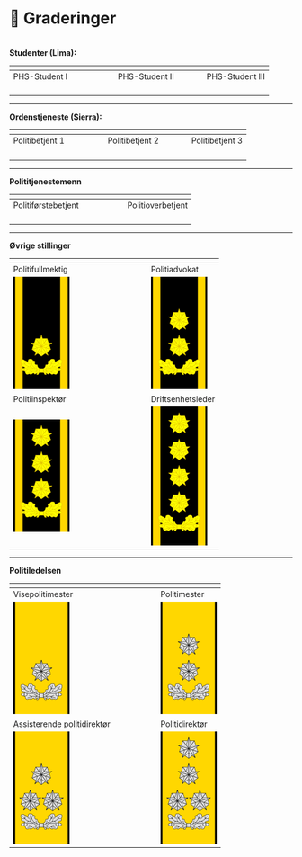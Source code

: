 # 👮 Graderinger



\
**Studenter (Lima):**

<table data-header-hidden><thead><tr><th width="172"></th><th width="144"></th><th></th></tr></thead><tbody><tr><td>PHS-Student I</td><td>PHS-Student II</td><td>PHS-Student III</td></tr><tr><td><img src="https://lh7-rt.googleusercontent.com/docsz/AD_4nXe-EpYTlVNU9pbHGYcdIQRjGeUcYPtXvYtT2_p1Vts16qrXQD_ProWfj4LbOu4ugj0iAVUO9sRpO4Zs6Z-pfzvKWoA6y_4JPuwRU8lEaLWf2xk3on9sJBMZduj6p0Nx-EMOfgj6hHftZil1WiYVJq5aoYDG?key=XtcAT50zIQhM_wdZxQNFtQ" alt=""></td><td><img src="https://lh7-rt.googleusercontent.com/docsz/AD_4nXeMfyGVcHrpPgKIEMCwplvMWtv6lyoUl-f8Q4hTeqBv0TMR5jtS8dgKwkJea7ViIQ2lkp-RdpMo4JivMwpCx0et_fVoNF7lXZ8Z8IiqFiYwe2GoM5lti457W_7SNJ1ivRCAU5nw9jNatuuAp5fETW-pNzmD?key=XtcAT50zIQhM_wdZxQNFtQ" alt=""></td><td><img src="https://lh7-rt.googleusercontent.com/docsz/AD_4nXfrkunchZnSPejVBmmUeZIUKJkItu6e4WWilAHCpNXiCeCu1iCRpVvFXekU3zDz2R9UrRdMa8J4WTulBzTGOkOSb1WjCN1wyVn0oGLys27UtxwBzGVZ7azRmxJTTrooT97GhdfvXZ-QwM_BDfBY9AnMzXSh?key=XtcAT50zIQhM_wdZxQNFtQ" alt=""></td></tr></tbody></table>

***

**Ordenstjeneste (Sierra):**

<table data-header-hidden><thead><tr><th width="154"></th><th width="135"></th><th></th></tr></thead><tbody><tr><td>Politibetjent 1</td><td>Politibetjent 2</td><td>Politibetjent 3</td></tr><tr><td><img src="https://lh7-rt.googleusercontent.com/docsz/AD_4nXcFjY_9Hlv4oPcvQeHrkQyle1KUIQxl5glQjSTpRSEvA6XxOh1nxstIniX1aSa291tK4BX7tRaz9Lw3L7YvWXf-QIo_u7m5rfKdF6i_7EuwomBMVeYKhS3Tg2oxK2DqTJV1QWd7CEaQ918RXzahrDPYFNg?key=XtcAT50zIQhM_wdZxQNFtQ" alt=""></td><td><img src="https://lh7-rt.googleusercontent.com/docsz/AD_4nXczvLxvjrBqHFf9bKXSdVYvufWViAJvUbJQtn303g23PhZiphLTdo7eZBLfgQGdPAQKVDDlH3FAfXb7XIVdd6CA_xREu0tr2w_iYMMbLLS5j8_ty91I2TwOl7tA0YQcjlGph3qJjVw_ESt_f1oYuTnRoOiz?key=XtcAT50zIQhM_wdZxQNFtQ" alt=""></td><td><img src="https://lh7-rt.googleusercontent.com/docsz/AD_4nXcAdxWhHOivvcsYVTBVv4RMOcuVfn1IznWv1PERe4b6hTFhWgVKBSKyEw9zB3ey1_hqrKHk_uwFfb6rwzLeOHq-oR4p_M7SBomvK8xgD5nKsh6x94yaA15NkxJlDj2ZOZ9sTL6AwE5hDFoteAOeB36Vxco?key=XtcAT50zIQhM_wdZxQNFtQ" alt=""></td></tr></tbody></table>

***

**Polititjenestemenn**

<table data-header-hidden><thead><tr><th width="189"></th><th></th></tr></thead><tbody><tr><td>Politiførstebetjent</td><td>Politioverbetjent</td></tr><tr><td><img src="https://lh7-rt.googleusercontent.com/docsz/AD_4nXfmDJJO2kN36btzCe29s11RC8p0WnGLIFn5st75doBTbC6a2YW-hHKrPiRSRPvVNHRpxSLDD6s5wZzKbYlrPS8Oj8_VUd7qC3VK7gkuF0TuLzGc1QUX400k2cw0WThWbm8njyY5utD_LZzAeoe12Of6qeEs?key=XtcAT50zIQhM_wdZxQNFtQ" alt=""></td><td><img src="https://lh7-rt.googleusercontent.com/docsz/AD_4nXfvDyPjxZD_d2AH1Rz1FJ1Lq0WduuCkKTYOBhnaAsJGvRAkrC9Hfd-lmgqnykaKz5ZwYgof4wNkLfjJBAUR17TDK4YqxBJXSKFwsWEq8xOpRovc6tX2Me_wujEnL7IbFH9e_zaliEkcIiCZ94D4WeEWbg0C?key=XtcAT50zIQhM_wdZxQNFtQ" alt=""></td></tr></tbody></table>

***

**Øvrige stillinger**

<table data-header-hidden><thead><tr><th width="231"></th><th></th></tr></thead><tbody><tr><td>Politifullmektig</td><td>Politiadvokat</td></tr><tr><td><img src="../.gitbook/assets/Norwegian_police_rank_7.svg.png" alt="" data-size="original"></td><td><img src="../.gitbook/assets/Norwegian_police_rank_8.svg.png" alt="" data-size="original"></td></tr><tr><td>Politiinspektør</td><td>Driftsenhetsleder</td></tr><tr><td><img src="../.gitbook/assets/image.png" alt="" data-size="original"></td><td><img src="../.gitbook/assets/image (1).png" alt="" data-size="original"></td></tr></tbody></table>

***

**Politiledelsen**

<table data-header-hidden><thead><tr><th width="248"></th><th></th></tr></thead><tbody><tr><td>Visepolitimester</td><td>Politimester</td></tr><tr><td><img src="../.gitbook/assets/Norwegian_police_rank_10.svg.png" alt="" data-size="original"></td><td><img src="../.gitbook/assets/Norwegian_police_rank_11.svg (2).png" alt="" data-size="original"></td></tr><tr><td>Assisterende politidirektør</td><td>Politidirektør</td></tr><tr><td><img src="../.gitbook/assets/Norwegian_police_rank_12.svg.png" alt="" data-size="original"></td><td><img src="../.gitbook/assets/Norwegian_police_rank_13.svg.png" alt="" data-size="original"></td></tr></tbody></table>

